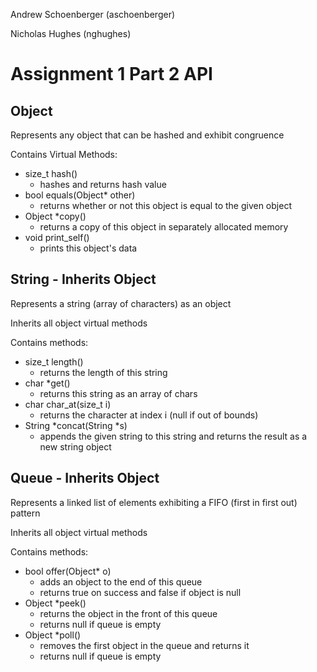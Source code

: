 Andrew Schoenberger (aschoenberger)  

Nicholas Hughes (nghughes)  

# Assignment 1 Part 2 API  

## Object

Represents any object that can be hashed and exhibit congruence

Contains Virtual Methods:
- size_t hash()
  - hashes and returns hash value
- bool equals(Object* other)
  - returns whether or not this object is equal to the given object
- Object *copy()
  - returns a copy of this object in separately allocated memory
- void print_self()
  - prints this object's data

## String - Inherits Object

Represents a string (array of characters) as an object

Inherits all object virtual methods

Contains methods:
- size_t length()
  - returns the length of this string
- char *get()
  - returns this string as an array of chars
- char char_at(size_t i)
  - returns the character at index i (null if out of bounds)
- String *concat(String *s)
  - appends the given string to this string and returns the result as a new string object

## Queue - Inherits Object

Represents a linked list of elements exhibiting a FIFO (first in first out) pattern

Inherits all object virtual methods

Contains methods:
- bool offer(Object* o)
  - adds an object to the end of this queue
  - returns true on success and false if object is null
- Object *peek()
  - returns the object in the front of this queue
  - returns null if queue is empty
- Object *poll()
  - removes the first object in the queue and returns it
  - returns null if queue is empty